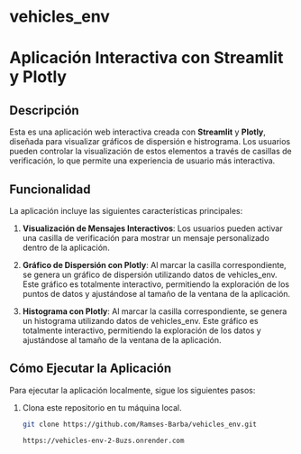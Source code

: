 # vehicles_env
# Aplicación Interactiva con Streamlit y Plotly

## Descripción
Esta es una aplicación web interactiva creada con **Streamlit** y **Plotly**, diseñada para visualizar gráficos de dispersión e histrograma. Los usuarios pueden controlar la visualización de estos elementos a través de casillas de verificación, lo que permite una experiencia de usuario más interactiva.

## Funcionalidad
La aplicación incluye las siguientes características principales:

1. **Visualización de Mensajes Interactivos**: Los usuarios pueden activar una casilla de verificación para mostrar un mensaje personalizado dentro de la aplicación.
   
2. **Gráfico de Dispersión con Plotly**: Al marcar la casilla correspondiente, se genera un gráfico de dispersión utilizando datos de vehicles_env. Este gráfico es totalmente interactivo, permitiendo la exploración de los puntos de datos y ajustándose al tamaño de la ventana de la aplicación.

3. **Histograma con Plotly**: Al marcar la casilla correspondiente, se genera un histograma utilizando datos de vehicles_env. Este gráfico es totalmente interactivo, permitiendo la exploración de los datos y ajustándose al tamaño de la ventana de la aplicación.

## Cómo Ejecutar la Aplicación
Para ejecutar la aplicación localmente, sigue los siguientes pasos:

1. Clona este repositorio en tu máquina local.
   ```bash
   git clone https://github.com/Ramses-Barba/vehicles_env.git

   https://vehicles-env-2-8uzs.onrender.com